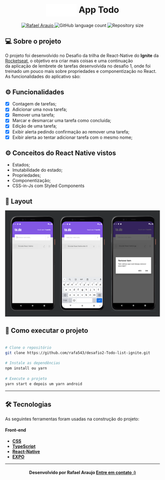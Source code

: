 <!--Banner e logo-->

<h1 align="center">
   <img align="center" src="https://github.com/rafa543/todo-desafio-1-rocket-ignite/blob/main/src/assets/images/logo/logo@2x.png"/ width="100">
   App Todo
</h1>

<!-- Badges -->
<p align="center">
   <a href="https://www.linkedin.com/in/rafael-araujo-abreu/">
      <img alt="Rafael Araujo" src="https://img.shields.io/badge/-Rafael%20Araujo-273FAD?style=flat&logo=Linkedin&logoColor=white" />
   </a>

  <img alt="GitHub language count" src="https://img.shields.io/github/languages/count/rafa543/todo-desafio-1-rocket-ignite?color=273FAD">

  <img alt="Repository size" src="https://img.shields.io/github/repo-size/rafa543/todo-desafio-1-rocket-ignite?color=273FAD">
  
</p>


 
</p>

<!--Sobre o projeto-->

## 💻 Sobre o projeto

O projeto foi desenvolvido no Desafio da trilha de React-Native do **Ignite** da [Rocketseat](https://lp.rocketseat.com.br/ignite), o objetivo era criar mais coisas e
uma continuação da aplicação de lembrete de tarefas desenvolvida no desafio 1, onde foi treinado um pouco mais sobre propriedades e componentização no React.
As funcionalidades do aplicativo são:

<!--Funcionalidades do projeto-->

## ⚙️ Funcionalidades

- [x] Contagem de tarefas;
- [x] Adicionar uma nova tarefa;
- [x] Remover uma tarefa;
- [x] Marcar e desmarcar uma tarefa como concluída;
- [x] Edição de uma tarefa;
- [x] Exibir alerta pedindo confirmação ao remover uma tarefa;
- [x] Exibir alerta ao tentar adicionar tarefa com o mesmo nome;

<!--Conceitos do projeto-->

## ⚙️ Conceitos do React Native vistos

- Estados;
- Imutabilidade do estado;
- Propriedades;
- Componentização;
- CSS-in-Js com Styled Components

<!--Layout session-->

## 🎨 Layout

![mobile](https://github.com/rafa543/desafio2-Todo-list-ignite/blob/main/src/assets/layout.png)

<!--Running session-->

## 🚀 Como executar o projeto

```bash

# Clone o repositório
git clone https://github.com/rafa543/desafio2-Todo-list-ignite.git

# Instale as dependências
npm install ou yarn

# Execute o projeto
yarn start e depois um yarn android

```

---

<!--Tecnologies session-->

## 🛠 Tecnologias

As seguintes ferramentas foram usadas na construção do projeto:

#### **Front-end**

- **[CSS](https://developer.mozilla.org/pt-BR/docs/Web/CSS)**
- **[TypeScript](https://www.typescriptlang.org/)**
- **[React-Native](https://reactnative.dev/)**
- **[EXPO](https://docs.expo.dev/)**


---

<!--Bottom session-->
<h4 align=center>Desenvolvido por Rafael Araujo <a href="https://www.linkedin.com/in/rafael-araujo-abreu/"> <strong>Entre em contato</strong> :)</a></a></h4>
